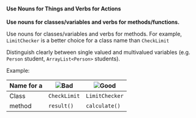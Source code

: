 <link rel="stylesheet" href="{{baseUrl}}/css/textbook.css">

<div class="website-content">

<div id="title">

#### Use Nouns for Things and Verbs for Actions

</div>

<div id="body">

**Use nouns for classes/variables and verbs for methods/functions.**

Use nouns for classes/variables and verbs for methods.
For example, `LimitChecker` is a better choice for a class name than `CheckLimit`

Distinguish clearly between single valued and multivalued variables (e.g. `Person` student, `ArrayList<Person>` students).

<tip-box>

Example:

Name for a | ![][Bad]        | ![][Good]
-----------|-----------------|----------------
Class      |`CheckLimit`     | `LimitChecker`           
method     |`result()`       | `calculate()`  

</tip-box>

[Bad]: {{baseUrl}}/images/Bad.png "Bad"
[Good]: {{baseUrl}}/images/Good.png "Good"

</div>

</div>
